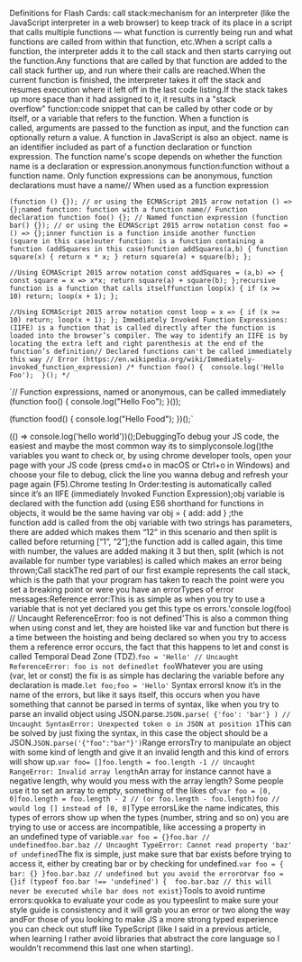 Definitions for Flash Cards:
call stack:mechanism for an interpreter (like the JavaScript interpreter in a web browser) to keep track of its place in a script that calls multiple functions — what function is currently being run and what functions are called from within that function, etc.When a script calls a function, the interpreter adds it to the call stack and then starts carrying out the function.Any functions that are called by that function are added to the call stack further up, and run where their calls are reached.When the current function is finished, the interpreter takes it off the stack and resumes execution where it left off in the last code listing.If the stack takes up more space than it had assigned to it, it results in a "stack overflow" function:code snippet that can be called by other code or by itself, or a variable that refers to the function. When a function is called, arguments are passed to the function as input, and the function can optionally return a value. A function in JavaScript is also an object. name is an identifier included as part of a function declaration or function expression. The function name's scope depends on whether the function name is a declaration or expression.anonymous function:function without a function name. Only function expressions can be anonymous, function declarations must have a name// When used as a function expression

`(function () {});
// or using the ECMAScript 2015 arrow notation
() => {};named function: function with a function name// Function declaration
function foo() {};
// Named function expression
(function bar() {});
// or using the ECMAScript 2015 arrow notation
const foo = () => {};inner function is a function inside another function (square in this case)outer function: is a function containing a function (addSquares in this case)function addSquares(a,b) {
   function square(x) {
      return x * x;
   }
   return square(a) + square(b);
};`

`//Using ECMAScript 2015 arrow notation
const addSquares = (a,b) => {
   const square = x => x*x;
   return square(a) + square(b);
};recursive function is a function that calls itselffunction loop(x) {
   if (x >= 10)
      return;
   loop(x + 1);
};`

`//Using ECMAScript 2015 arrow notation
const loop = x => {
   if (x >= 10)
      return;
   loop(x + 1);
}; Immediately Invoked Function Expressions:(IIFE) is a function that is called directly after the function is loaded into the browser’s compiler. The way to identify an IIFE is by locating the extra left and right parenthesis at the end of the function’s definition// Declared functions can't be called immediately this way
// Error (https://en.wikipedia.org/wiki/Immediately-invoked_function_expression)
/*
​function foo() { 
    console.log('Hello Foo'); 
}();
*/`

`// Function expressions, named or anonymous, can be called immediately
(function foo() {
    console.log("Hello Foo");
}());

(function food() {
    console.log("Hello Food");
})();`

(() => console.log('hello world'))();DebuggingTo debug your JS code, the easiest and maybe the most common way its to simplyconsole.log()the variables you want to check or, by using chrome developer tools, open your page with your JS code (press cmd+o in macOS or Ctrl+o in Windows) and choose your file to debug, click the line you wanna debug and refresh your page again (F5).Chrome testing In Order:testing is automatically called since it’s an IIFE (immediately Invoked Function Expression);obj variable is declared with the function add (using ES6 shorthand for functions in objects, it would be the same having var obj = { add: add } ;the function add is called from the obj variable with two strings has parameters, there are added which makes them “12” in this scenario and then split is called before returning [“1”, “2”];the function add is called again, this time with number, the values are added making it 3 but then, split (which is not available for number type variables) is called which makes an error being thrown;Call stackThe red part of our first example represents the call stack, which is the path that your program has taken to reach the point were you set a breaking point or were you have an errorTypes of error messages:Reference error:This is as simple as when you try to use a variable that is not yet declared you get this type os errors.'console.log(foo) // Uncaught ReferenceError: foo is not defined'This is also a common thing when using const and let, they are hoisted like var and function but there is a time between the hoisting and being declared so when you try to access them a reference error occurs, the fact that this happens to let and const is called Temporal Dead Zone (TDZ).`foo = 'Hello' // Uncaught ReferenceError: foo is not definedlet foo`Whatever you are using (var, let or const) the fix is as simple has declaring the variable before any declaration is made.`let foo;foo = 'Hello'` Syntax errorsI know it’s in the name of the errors, but like it says itself, this occurs when you have something that cannot be parsed in terms of syntax, like when you try to parse an invalid object using JSON.parse.`JSON.parse( {'foo': 'bar'} ) // Uncaught SyntaxError: Unexpected token o in JSON at position 1`This can be solved by just fixing the syntax, in this case the object should be a JSON.`JSON.parse('{"foo":"bar"}')`Range errorsTry to manipulate an object with some kind of length and give it an invalid length and this kind of errors will show up.`var foo= []foo.length = foo.length -1 // Uncaught RangeError: Invalid array length`An array for instance cannot have a negative length, why would you mess with the array length? Some people use it to set an array to empty, something of the likes of:`var foo = [0, 0]foo.length = foo.length - 2 // (or foo.length - foo.length)foo // would log [] instead of [0, 0]`Type errorsLike the name indicates, this types of errors show up when the types (number, string and so on) you are trying to use or access are incompatible, like accessing a property in an undefined type of variable.`var foo = {}foo.bar // undefinedfoo.bar.baz // Uncaught TypeError: Cannot read property 'baz' of undefined`The fix is simple, just make sure that bar exists before trying to access it, either by creating bar or by checking for undefined.`var foo = { bar: {} }foo.bar.baz // undefined but you avoid the error`or`var foo = {}if (typeof foo.bar !== 'undefined') {  foo.bar.baz // this will never be executed while bar does not exist}`Tools to avoid runtime errors:quokka to evaluate your code as you typeeslint to make sure your style guide is consistency and it will grab you an error or two along the way andFor those of you looking to make JS a more strong typed experience you can check out stuff like TypeScript (like I said in a previous article, when learning I rather avoid libraries that abstract the core language so I wouldn’t recommend this last one when starting). 
